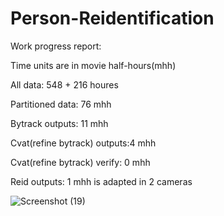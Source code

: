 # Person-Reidentification

Work progress report:

Time units are in movie half-hours(mhh)

All data: 548 + 216 houres

Partitioned data: 76 mhh

Bytrack outputs: 11 mhh

Cvat(refine bytrack) outputs:4 mhh

Cvat(refine bytrack) verify: 0 mhh

Reid outputs: 1 mhh is adapted in 2 cameras


<!-- [![Ashutosh's github activity graph](https://github-readme-activity-graph.cyclic.app/graph?username=Ashutosh00710)](https://github.com/ashutosh00710/github-readme-activity-graph) -->
![Screenshot (19)](https://github.com/Person-Reidentification/Person-Reidentification/assets/68585351/42532df2-1ba6-4ba7-84c4-b3b7e473ddee)




